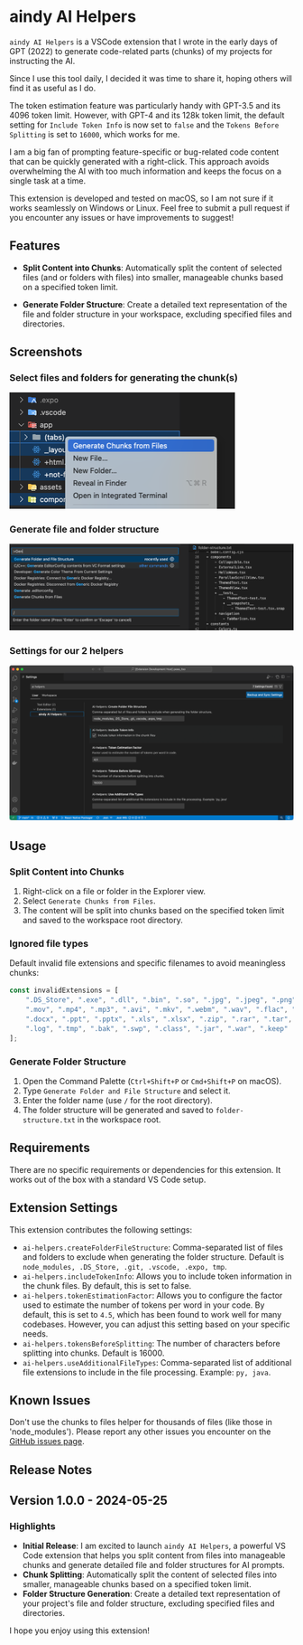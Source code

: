 # aindy AI Helpers

`aindy AI Helpers` is a VSCode extension that I wrote in the early days of GPT (2022) to generate code-related parts (chunks) of my projects for instructing the AI.

Since I use this tool daily, I decided it was time to share it, hoping others will find it as useful as I do.

The token estimation feature was particularly handy with GPT-3.5 and its 4096 token limit. However, with GPT-4 and its 128k token limit, the default setting for `Include Token Info` is now set to `false` and the `Tokens Before Splitting` is set to `16000`, which works for me.

I am a big fan of prompting feature-specific or bug-related code content that can be quickly generated with a right-click. This approach avoids overwhelming the AI with too much information and keeps the focus on a single task at a time.

This extension is developed and tested on macOS, so I am not sure if it works seamlessly on Windows or Linux. Feel free to submit a pull request if you encounter any issues or have improvements to suggest!

## Features

- **Split Content into Chunks**: Automatically split the content of selected files (and or folders with files) into smaller, manageable chunks based on a specified token limit.

- **Generate Folder Structure**: Create a detailed text representation of the file and folder structure in your workspace, excluding specified files and directories.

## Screenshots

### Select files and folders for generating the chunk(s)
<img src="https://raw.githubusercontent.com/aindy-eu/vscode-ai-helpers/main/images/split-content.png" alt="Split content into chunks" width="400"/>

### Generate file and folder structure
<img src="https://raw.githubusercontent.com/aindy-eu/vscode-ai-helpers/main/images/folder-structure.png" alt="Generate file and folder structure" />

### Settings for our 2 helpers
<img src="https://raw.githubusercontent.com/aindy-eu/vscode-ai-helpers/main/images/settings.png" alt="Settings" />

## Usage

### Split Content into Chunks
1. Right-click on a file or folder in the Explorer view.
2. Select `Generate Chunks from Files`.
3. The content will be split into chunks based on the specified token limit and saved to the workspace root directory.

### Ignored file types
Default invalid file extensions and specific filenames to avoid meaningless chunks:

```javascript
const invalidExtensions = [
    ".DS_Store", ".exe", ".dll", ".bin", ".so", ".jpg", ".jpeg", ".png", ".gif", ".ico", ".svg",
    ".mov", ".mp4", ".mp3", ".avi", ".mkv", ".webm", ".wav", ".flac", ".ogg", ".pdf", ".doc",
    ".docx", ".ppt", ".pptx", ".xls", ".xlsx", ".zip", ".rar", ".tar", ".gz", ".7z", ".iso",
    ".log", ".tmp", ".bak", ".swp", ".class", ".jar", ".war", ".keep"
];
```

### Generate Folder Structure
1. Open the Command Palette (`Ctrl+Shift+P` or `Cmd+Shift+P` on macOS).
2. Type `Generate Folder and File Structure` and select it.
3. Enter the folder name (use `/` for the root directory).
4. The folder structure will be generated and saved to `folder-structure.txt` in the workspace root.


## Requirements

There are no specific requirements or dependencies for this extension. It works out of the box with a standard VS Code setup.


## Extension Settings

This extension contributes the following settings:

- `ai-helpers.createFolderFileStructure`: Comma-separated list of files and folders to exclude when generating the folder structure. Default is `node_modules, .DS_Store, .git, .vscode, .expo, tmp`.
- `ai-helpers.includeTokenInfo`: Allows you to include token information in the chunk files. By default, this is set to false.
- `ai-helpers.tokenEstimationFactor`: Allows you to configure the factor used to estimate the number of tokens per word in your code. By default, this is set to `4.5`, which has been found to work well for many codebases. However, you can adjust this setting based on your specific needs.
- `ai-helpers.tokensBeforeSplitting`: The number of characters before splitting into chunks. Default is 16000.
- `ai-helpers.useAdditionalFileTypes`: Comma-separated list of additional file extensions to include in the file processing. Example: `py, java`.


## Known Issues

Don't use the chunks to files helper for thousands of files (like those in 'node_modules'). Please report any other issues you encounter on the [GitHub issues page](https://github.com/aindy-eu/vscode-ai-helpers/issues).

## Release Notes

## Version 1.0.0 - 2024-05-25

### Highlights
- **Initial Release**: I am excited to launch `aindy AI Helpers`, a powerful VS Code extension that helps you split content from files into manageable chunks and generate detailed file and folder structures for AI prompts.
- **Chunk Splitting**: Automatically split the content of selected files into smaller, manageable chunks based on a specified token limit.
- **Folder Structure Generation**: Create a detailed text representation of your project's file and folder structure, excluding specified files and directories.

I hope you enjoy using this extension!
